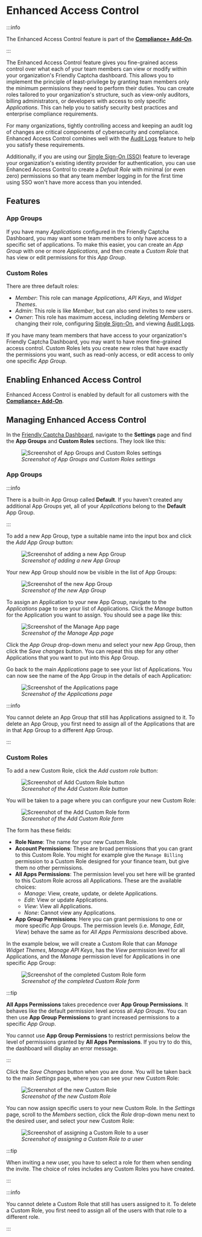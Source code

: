 # Enhanced Access Control

:::info

The Enhanced Access Control feature is part of the [**Compliance+ Add-On**](../compliance-plus-add-on/).

:::

The Enhanced Access Control feature gives you fine-grained access control over what each of your team members can view or modify within your organization's Friendly Captcha dashboard. This allows you to implement the principle of least-privilege by granting team members only the minimum permissions they need to perform their duties. You can create roles tailored to your organization's structure, such as view-only auditors, billing administrators, or developers with access to only specific *Applications*. This can help you to satisfy security best practices and enterprise compliance requirements.

For many organizations, tightly controlling access and keeping an audit log of changes are critical components of cybersecurity and compliance. Enhanced Access Control combines well with the [Audit Logs](./audit-logs) feature to help you satisfy these requirements.

Additionally, if you are using our [Single Sign-On (SSO)](./single-sign-on) feature to leverage your organization's existing identity provider for authentication, you can use Enhanced Access Control to create a *Default Role* with minimal (or even zero) permissions so that any team member logging in for the first time using SSO won't have more access than you intended.

## Features

### App Groups

If you have many *Applications* configured in the Friendly Captcha Dashboard, you may want some team members to only have access to a specific set of applications. To make this easier, you can create an *App Group* with one or more *Applications*, and then create a *Custom Role* that has view or edit permissions for this *App Group*.

### Custom Roles

There are three default roles:

- *Member*: This role can manage *Applications*, *API Keys*, and *Widget Themes*.
- *Admin*: This role is like *Member*, but can also send invites to new users.
- *Owner*: This role has maximum access, including deleting *Members* or changing their role, configuring [Single Sign-On](./single-sign-on), and viewing [Audit Logs](./audit-logs).

If you have many team members that have access to your organization's Friendly Captcha Dashboard, you may want to have more fine-grained access control. Custom Roles lets you create new roles that have exactly the permissions you want, such as read-only access, or edit access to only one specific *App Group*.

## Enabling Enhanced Access Control

Enhanced Access Control is enabled by default for all customers with the [**Compliance+ Add-On**](../compliance-plus-add-on/).

## Managing Enhanced Access Control

In the [Friendly Captcha Dashboard](https://app.friendlycaptcha.com/dashboard), navigate to the **Settings** page and find the **App Groups** and **Custom Roles** sections. They look like this:

<figure style={{ textAlign: 'center' }}>
    <img src="/img/app-groups-and-custom-roles-settings.png" alt="Screenshot of App Groups and Custom Roles settings" />
    <figcaption><i>Screenshot of App Groups and Custom Roles settings</i></figcaption>
</figure>

### App Groups

:::info

There is a built-in App Group called **Default**. If you haven't created any additional App Groups yet, all of your *Applications* belong to the **Default** App Group.

:::

To add a new App Group, type a suitable name into the input box and click the *Add App Group* button:

<figure style={{ textAlign: 'center' }}>
    <img src="/img/app-groups-add.png" alt="Screenshot of adding a new App Group" />
    <figcaption><i>Screenshot of adding a new App Group</i></figcaption>
</figure>

Your new App Group should now be visible in the list of App Groups:

<figure style={{ textAlign: 'center' }}>
    <img src="/img/app-groups-created.png" alt="Screenshot of the new App Group" />
    <figcaption><i>Screenshot of the new App Group</i></figcaption>
</figure>

To assign an Application to your new App Group, navigate to the *Applications* page to see your list of Applications. Click the *Manage* button for the Application you want to assign. You should see a page like this:

<figure style={{ textAlign: 'center' }}>
    <img src="/img/app-groups-manage-app.png" alt="Screenshot of the Manage App page" />
    <figcaption><i>Screenshot of the Manage App page</i></figcaption>
</figure>

Click the *App Group* drop-down menu and select your new App Group, then click the *Save changes* button. You can repeat this step for any other Applications that you want to put into this App Group.

Go back to the main *Applications* page to see your list of Applications. You can now see the name of the App Group in the details of each Application:

<figure style={{ textAlign: 'center' }}>
    <img src="/img/app-groups-applications.png" alt="Screenshot of the Applications page" />
    <figcaption><i>Screenshot of the Applications page</i></figcaption>
</figure>

:::info

You cannot delete an App Group that still has Applications assigned to it. To delete an App Group, you first need to assign all of the Applications that are in that App Group to a different App Group.

:::

### Custom Roles

To add a new Custom Role, click the *Add custom role* button:

<figure style={{ textAlign: 'center' }}>
    <img src="/img/custom-roles-add.png" alt="Screenshot of Add Custom Role button" />
    <figcaption><i>Screenshot of the Add Custom Role button</i></figcaption>
</figure>

You will be taken to a page where you can configure your new Custom Role:

<figure style={{ textAlign: 'center' }}>
    <img src="/img/custom-roles-form.png" alt="Screenshot of the Add Custom Role form" />
    <figcaption><i>Screenshot of the Add Custom Role form</i></figcaption>
</figure>

The form has these fields:

- **Role Name**: The name for your new Custom Role.
- **Account Permissions**: These are broad permissions that you can grant to this Custom Role. You might for example give the `Manage Billing` permission to a Custom Role designed for your finance team, but give them no other permissions.
- **All Apps Permissions**: The permission level you set here will be granted to this Custom Role across all Applications. These are the available choices:
    - *Manage*: View, create, update, or delete Applications.
    - *Edit*: View or update Applications.
    - *View*: View all Applications.
    - *None*: Cannot view any Applications.
- **App Group Permissions**: Here you can grant permissions to one or more specific App Groups. The permission levels (i.e. *Manage*, *Edit*, *View*) behave the same as for *All Apps Permissions* described above.

In the example below, we will create a Custom Role that can *Manage Widget Themes*, *Manage API Keys*, has the *View* permission level for all Applications, and the *Manage* permission level for Applications in one specific App Group:

<figure style={{ textAlign: 'center' }}>
    <img src="/img/custom-roles-form-completed.png" alt="Screenshot of the completed Custom Role form" />
    <figcaption><i>Screenshot of the completed Custom Role form</i></figcaption>
</figure>

:::tip

**All Apps Permissions** takes precedence over **App Group Permissions**. It behaves like the default permission level across all *App Groups*. You can then use **App Group Permissions** to grant increased permissions to a specific *App Group*.

You cannot use **App Group Permissions** to restrict permissions below the level of permissions granted by **All Apps Permissions**. If you try to do this, the dashboard will display an error message.

:::

Click the *Save Changes* button when you are done. You will be taken back to the main *Settings* page, where you can see your new Custom Role:

<figure style={{ textAlign: 'center' }}>
    <img src="/img/custom-roles-created.png" alt="Screenshot of the new Custom Role" />
    <figcaption><i>Screenshot of the new Custom Role</i></figcaption>
</figure>

You can now assign specific users to your new Custom Role. In the *Settings* page, scroll to the *Members* section, click the *Role* drop-down menu next to the desired user, and select your new Custom Role:

<figure style={{ textAlign: 'center' }}>
    <img src="/img/custom-roles-assign.png" alt="Screenshot of assigning a Custom Role to a user" />
    <figcaption><i>Screenshot of assigning a Custom Role to a user</i></figcaption>
</figure>

:::tip

When inviting a new user, you have to select a role for them when sending the invite. The choice of roles includes any Custom Roles you have created.

:::

:::info

You cannot delete a Custom Role that still has users assigned to it. To delete a Custom Role, you first need to assign all of the users with that role to a different role.

:::
